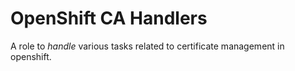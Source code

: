 # OpenShift CA Handlers

A role to *handle* various tasks related to certificate management in
openshift.

